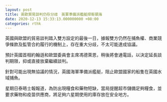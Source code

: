 ```yaml
---
layout: post
title: 英歐貿易談判仍存分歧　英軍準備派艦艇捍衛領海
date: 2020-12-13 15:33:13.000000000 +08:00
categories: rthk
---
```


英國與歐盟的貿易談判踏入雙方設定的最後一日，據報雙方仍然在捕魚權、商業競爭條款及監管合約履行的機制上，存在重大分歧，不太可能達成協議。

預計英國首相約翰遜和歐盟委員會主席馮德萊恩，稍後將會通電話，以決定延長談判期限，抑或直接放棄繼續談判。

針對可能出現無協議的情況，英國海軍準備派艦艇，阻止歐盟國家的船隻在英國水域捕魚。

星期日泰晤士報報道，為防出現糧食和藥物短缺，當局提醒超市儲備足夠糧食，並要求藥物和疫苗供應商，將足夠六星期使用的庫存放在安全地方。
